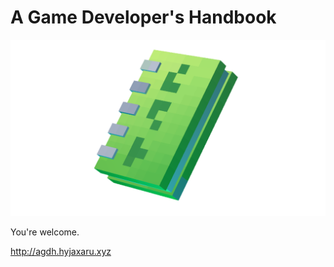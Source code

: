 # A Game Developer's Handbook

![ADGH Logo](docs/assets/hero_transparent.png)

You're welcome.

http://agdh.hyjaxaru.xyz